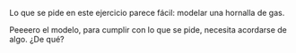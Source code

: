 Lo que se pide en este ejercicio parece fácil: modelar una hornalla de gas. 

Peeeero el modelo, para cumplir con lo que se pide, necesita acordarse de algo. ¿De qué?